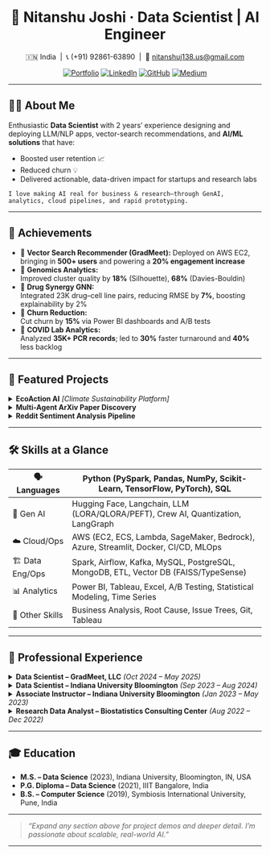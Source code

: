 <div align="center">

# 🚀 Nitanshu Joshi · Data Scientist | AI Engineer

🇮🇳 India &nbsp;|&nbsp; 📞 (+91) 92861-63890 &nbsp;|&nbsp; 📧 [nitanshuj138.us@gmail.com](mailto:nitanshuj138.us@gmail.com)  

[![Portfolio](https://img.shields.io/badge/Portfolio-1A73E8?style=flat&logo=Google-Chrome&logoColor=white)](https://nitanshuj.github.io/) 
[![LinkedIn](https://img.shields.io/badge/LinkedIn-0077B5?style=flat&logo=linkedin&logoColor=white)](https://www.linkedin.com/in/nitanshu-joshi-ds/) 
[![GitHub](https://img.shields.io/badge/GitHub-181717?style=flat&logo=github&logoColor=white)](https://github.com/nitanshuj) 
[![Medium](https://img.shields.io/badge/Medium-12100E?style=flat&logo=medium&logoColor=white)](https://medium.com/@nitanshuj138)

</div>


---

## 👨‍💻 About Me

Enthusiastic **Data Scientist** with 2 years’ experience designing and deploying LLM/NLP apps, vector-search recommendations, and **AI/ML solutions** that have:
- Boosted user retention 📈
- Reduced churn 💡
- Delivered actionable, data-driven impact for startups and research labs  


`I love making AI real for business & research—through GenAI, analytics, cloud pipelines, and rapid prototyping.`

---

## 🌟 Achievements

- 🧭 **Vector Search Recommender (GradMeet):** 
  Deployed on AWS EC2, bringing in **500+ users** and powering a **20% engagement increase**
- 🧬 **Genomics Analytics:**  
  Improved cluster quality by **18%** (Silhouette), **68%** (Davies-Bouldin)
- 🦾 **Drug Synergy GNN:**  
  Integrated 23K drug–cell line pairs, reducing RMSE by **7%**, boosting explainability by 2%
- 🤝 **Churn Reduction:**  
  Cut churn by **15%** via Power BI dashboards and A/B tests
- 🦠 **COVID Lab Analytics:**  
  Analyzed **35K+ PCR records**; led to **30%** faster turnaround and **40%** less backlog

---

## 🚧 Featured Projects

<details>
  <summary><b>EcoAction AI</b> <em>[Climate Sustainability Platform]</em></summary>
  <ul>
    <li>🌱 AI-powered platform for personal sustainability plans (LLMs + vector search)</li>
    <li><a href="https://ecoactionai.streamlit.app/">🌐 Try the Web App</a> | <a href="https://github.com/nitanshuj/ecoaction_ai_v01">Source Code</a></li>
  </ul>
</details>

<details>
  <summary><b>Multi-Agent ArXiv Paper Discovery</b></summary>
  <ul>
    <li>🤖 Multi-agent LLM & CrewAI pipeline for automating discovery and analysis of thousands of ArXiv AI papers</li>
    <li><a href="https://github.com/nitanshuj/arxiv_research_assistant.git">Source Code</a> | <a href="https://medium.com/@nitanshuj138/a-multi-agent-system-to-find-top-innovative-arxiv-papers-2a440709f832">Medium Article</a></li>
  </ul>
</details>

<details>
  <summary><b>Reddit Sentiment Analysis Pipeline</b></summary>
  <ul>
    <li>💬 Kafka/Spark pipeline, 70% faster analytics over 10+ subreddits, real-time dashboards</li>
    <li><a href="https://github.com/nitanshuj/Reddit-Data-Pipelining.git">Source Code</a></li>
  </ul>
</details>


---

## 🛠️ Skills at a Glance

| 🗣️ Languages      | **Python** (PySpark, Pandas, NumPy, Scikit-Learn, TensorFlow, PyTorch), **SQL**          |
|-------------------|-----------------------------------------------------------------------------------------|
| 🤖 Gen AI         | Hugging Face, Langchain, LLM (LORA/QLORA/PEFT), Crew AI, Quantization, LangGraph        |
| ☁️ Cloud/Ops      | AWS (EC2, ECS, Lambda, SageMaker, Bedrock), Azure, Streamlit, Docker, CI/CD, MLOps      |
| 🏗 Data Eng/Ops   | Spark, Airflow, Kafka, MySQL, PostgreSQL, MongoDB, ETL, Vector DB (FAISS/TypeSense)     |
| 📊 Analytics      | Power BI, Tableau, Excel, A/B Testing, Statistical Modeling, Time Series                 |
| 💼 Other Skills   | Business Analysis, Root Cause, Issue Trees, Git, Tableau                                |

---

## 💼 Professional Experience

<details>
  <summary><strong>Data Scientist – GradMeet, LLC</strong> <em>(Oct 2024 – May 2025)</em></summary>
  <ul>
    <li>Launched AWS EC2-based vector search recommender (500+ new users, +20% engagement)</li>
    <li>Integrated NLP sentiment & regex-based feedback for personalizing user experience</li>
    <li>Built internal RAG for document retrieval; supported A/B testing and growth strategies</li>
    <li>Productionized analytics (AWS/Docker/CI/CD) for fast experiment iteration</li>
  </ul>
</details>

<details>
  <summary><strong>Data Scientist – Indiana University Bloomington</strong> <em>(Sep 2023 – Aug 2024)</em></summary>
  <ul>
    <li>Enhanced spatial genomics, boosting cluster metrics (18%/68%) with advanced stats</li>
    <li>Developed GNN on 23K drug–cell line pairs (–7% RMSE, +2% R²)</li>
    <li>Streamlined 15,000+ RNA-seq sample validation, saving lab time (–15%)</li>
    <li>Presented complex data insights to stakeholders for biomedical research impact</li>
  </ul>
</details>

<details>
  <summary><strong>Associate Instructor – Indiana University Bloomington</strong> <em>(Jan 2023 – May 2023)</em></summary>
  <ul>
    <li>Mentored 30+ students in ML project workshops; improved student performance by 2%</li>
  </ul>
</details>

<details>
  <summary><strong>Research Data Analyst – Biostatistics Consulting Center</strong> <em>(Aug 2022 – Dec 2022)</em></summary>
  <ul>
    <li>Analyzed 35,000+ COVID PCR tests; reduced lab time by 30%, backlogs by 40%</li>
    <li>Built Power BI dashboards, automated reporting (10+ staff hours saved/week)</li>
    <li>Validated diagnostics with ANOVA/t-test for 99% accuracy</li>
  </ul>
</details>

---

## 🎓 Education

- **M.S. – Data Science** (2023), Indiana University, Bloomington, IN, USA  
- **P.G. Diploma – Data Science** (2021), IIIT Bangalore, India  
- **B.S. – Computer Science** (2019), Symbiosis International University, Pune, India  

---

> _“Expand any section above for project demos and deeper detail. I’m passionate about scalable, real-world AI.”_

---
